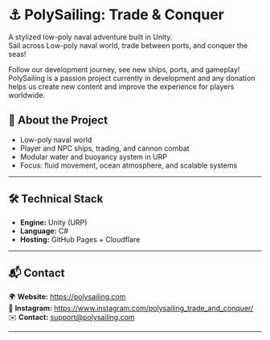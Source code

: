 # ⚓ PolySailing: Trade & Conquer

A stylized low-poly naval adventure built in Unity.  
Sail across Low-poly naval world, trade between ports, and conquer the seas!

Follow our development journey, see new ships, ports, and gameplay!
PolySailing is a passion project currently in development and any donation helps us create new content and improve the experience for players worldwide.


## 🧭 About the Project

- Low-poly naval world
- Player and NPC ships, trading, and cannon combat
- Modular water and buoyancy system in URP
- Focus: fluid movement, ocean atmosphere, and scalable systems

---

## 🛠 Technical Stack

- **Engine:** Unity (URP)  
- **Language:** C#  
- **Hosting:** GitHub Pages + Cloudflare  

---

## 📬 Contact

🌍 **Website:** https://polysailing.com  
📸 **Instagram:** https://www.instagram.com/polysailing_trade_and_conquer/  
✉️ **Contact:** support@polysailing.com

---
